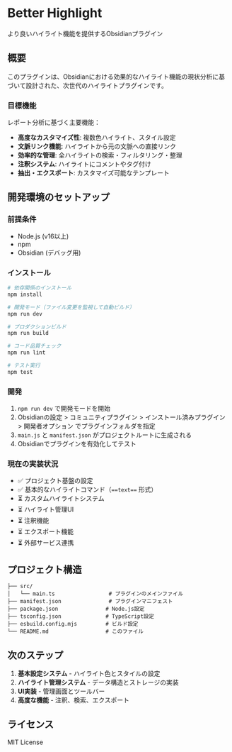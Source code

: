 # Better Highlight

より良いハイライト機能を提供するObsidianプラグイン

## 概要

このプラグインは、Obsidianにおける効果的なハイライト機能の現状分析に基づいて設計された、次世代のハイライトプラグインです。

### 目標機能

レポート分析に基づく主要機能：

- **高度なカスタマイズ性**: 複数色ハイライト、スタイル設定
- **文脈リンク機能**: ハイライトから元の文脈への直接リンク
- **効率的な管理**: 全ハイライトの検索・フィルタリング・整理
- **注釈システム**: ハイライトにコメントやタグ付け
- **抽出・エクスポート**: カスタマイズ可能なテンプレート

## 開発環境のセットアップ

### 前提条件

- Node.js (v16以上)
- npm
- Obsidian (デバッグ用)

### インストール

```bash
# 依存関係のインストール
npm install

# 開発モード（ファイル変更を監視して自動ビルド）
npm run dev

# プロダクションビルド
npm run build

# コード品質チェック
npm run lint

# テスト実行
npm test
```

### 開発

1. `npm run dev` で開発モードを開始
2. Obsidianの設定 > コミュニティプラグイン > インストール済みプラグイン > 開発者オプション でプラグインフォルダを指定
3. `main.js` と `manifest.json` がプロジェクトルートに生成される
4. Obsidianでプラグインを有効化してテスト

### 現在の実装状況

- ✅ プロジェクト基盤の設定
- ✅ 基本的なハイライトコマンド（`==text==` 形式）
- ⏳ カスタムハイライトシステム
- ⏳ ハイライト管理UI
- ⏳ 注釈機能
- ⏳ エクスポート機能
- ⏳ 外部サービス連携

## プロジェクト構造

```
├── src/
│   └── main.ts                 # プラグインのメインファイル
├── manifest.json               # プラグインマニフェスト
├── package.json               # Node.js設定
├── tsconfig.json              # TypeScript設定
├── esbuild.config.mjs         # ビルド設定
└── README.md                  # このファイル
```

## 次のステップ

1. **基本設定システム** - ハイライト色とスタイルの設定
2. **ハイライト管理システム** - データ構造とストレージの実装
3. **UI実装** - 管理画面とツールバー
4. **高度な機能** - 注釈、検索、エクスポート

## ライセンス

MIT License 